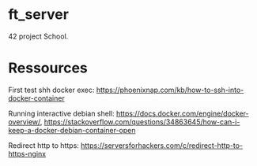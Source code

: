 # ft_server

42 project School.

# Ressources

First test shh docker exec: https://phoenixnap.com/kb/how-to-ssh-into-docker-container

Running interactive debian shell: https://docs.docker.com/engine/docker-overview/, https://stackoverflow.com/questions/34863645/how-can-i-keep-a-docker-debian-container-open

Redirect http to https: https://serversforhackers.com/c/redirect-http-to-https-nginx
